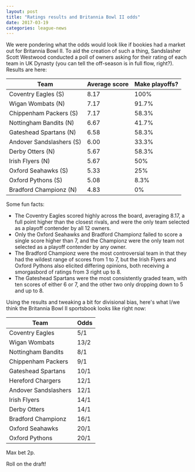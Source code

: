 ```yaml
---
layout: post
title: "Ratings results and Britannia Bowl II odds"
date: 2017-03-19
categories: league-news
---
```


We were pondering what the odds would look like if bookies had a market out for Britannia Bowl II. To aid the creation of such a thing, Sandslasher Scott Westwood conducted a poll of owners asking for their rating of each team in UK Dynasty (you can tell the off-season is in full flow, right?). Results are here:

| Team | Average score | Make playoffs? |
| ---- | ------------- | --------- |
| Coventry Eagles (S) | 8.17 | 100% |
| Wigan Wombats (N) | 7.17 | 91.7% |
| Chippenham Packers (S) | 7.17 | 58.3% |
| Nottingham Bandits (N) | 6.67 | 41.7% |
| Gateshead Spartans (N) | 6.58 | 58.3% |
| Andover Sandslashers (S) | 6.00 | 33.3% |
| Derby Otters (N) | 5.67 | 58.3% |
| Irish Flyers (N) | 5.67 | 50% |
| Oxford Seahawks (S) | 5.33 | 25% |
| Oxford Pythons (S) | 5.08 | 8.3% |
| Bradford Championz (N) | 4.83 | 0% |

Some fun facts:

- The Coventry Eagles scored highly across the board, averaging 8.17, a full point higher than the closest rivals, and were the only team selected as a playoff contender by all 12 owners.
- Only the Oxford Seahawks and Bradford Championz failed to score a single score higher than 7, and the Championz were the only team not selected as a playoff contender by any owner.
- The Bradford Championz were the most controversial team in that they had the wildest range of scores from 1 to 7, but the Irish Flyers and Oxford Pythons also elicited differing opinions, both receiving a smorgasbord of ratings from 3 right up to 8. 
- The Gateshead Spartans were the most consistently graded team, with ten scores of either 6 or 7, and the other two only dropping down to 5 and up to 8.


Using the results and tweaking a bit for divisional bias, here's what I/we think the Britannia Bowl II sportsbook looks like right now:

| Team | Odds |
| ---- | ---- |
| Coventry Eagles | 5/1 |
| Wigan Wombats | 13/2 |
| Nottingham Bandits | 8/1 |
| Chippenham Packers | 9/1 |
| Gateshead Spartans | 10/1 |
| Hereford Chargers | 12/1 |
| Andover Sandslashers | 12/1 |
| Irish Flyers | 14/1 | 
| Derby Otters | 14/1 |
| Bradford Championz | 16/1 |
| Oxford Seahawks | 20/1 |
| Oxford Pythons | 20/1 |

Max bet 2p.

Roll on the draft!